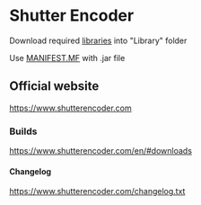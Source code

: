 # Shutter Encoder

Download required [libraries](../master/Library/sources.txt) into "Library" folder

Use [MANIFEST.MF](../master/MANIFEST.MF) with .jar file

## Official website

https://www.shutterencoder.com

### Builds

https://www.shutterencoder.com/en/#downloads

#### Changelog

https://www.shutterencoder.com/changelog.txt

